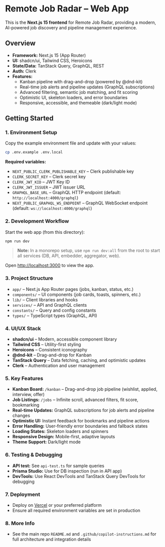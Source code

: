 # Remote Job Radar – Web App

This is the **Next.js 15 frontend** for Remote Job Radar, providing a modern, AI-powered job discovery and pipeline management experience.

## Overview

- **Framework:** Next.js 15 (App Router)
- **UI:** shadcn/ui, Tailwind CSS, Heroicons
- **State/Data:** TanStack Query, GraphQL, REST
- **Auth:** Clerk
- **Features:**
  - Kanban pipeline with drag-and-drop (powered by @dnd-kit)
  - Real-time job alerts and pipeline updates (GraphQL subscriptions)
  - Advanced filtering, semantic job matching, and fit scoring
  - Optimistic UI, skeleton loaders, and error boundaries
  - Responsive, accessible, and themeable (dark/light mode)

## Getting Started

### 1. Environment Setup

Copy the example environment file and update with your values:

```bash
cp .env.example .env.local
```

**Required variables:**

- `NEXT_PUBLIC_CLERK_PUBLISHABLE_KEY` – Clerk publishable key
- `CLERK_SECRET_KEY` – Clerk secret key
- `CLERK_JWT_KID` – JWT Key ID
- `CLERK_JWT_ISSUER` – JWT issuer URL
- `GRAPHQL_BASE_URL` – GraphQL HTTP endpoint (default: `http://localhost:4000/graphql`)
- `NEXT_PUBLIC_GRAPHQL_WS_ENDPOINT` – GraphQL WebSocket endpoint (default: `ws://localhost:4000/graphql`)

### 2. Development Workflow

Start the web app (from this directory):

```bash
npm run dev
```

> **Note:** In a monorepo setup, use `npm run dev:all` from the root to start all services (DB, API, embedder, aggregator, web).

Open [http://localhost:3000](http://localhost:3000) to view the app.

### 3. Project Structure

- `app/` – Next.js App Router pages (jobs, kanban, status, etc.)
- `components/` – UI components (job cards, toasts, spinners, etc.)
- `lib/` – Client libraries and hooks
- `services/` – API and GraphQL clients
- `constants/` – Query and config constants
- `types/` – TypeScript types (GraphQL, API)

### 4. UI/UX Stack

- **shadcn/ui** – Modern, accessible component library
- **Tailwind CSS** – Utility-first styling
- **Heroicons** – Consistent iconography
- **@dnd-kit** – Drag-and-drop for Kanban
- **TanStack Query** – Data fetching, caching, and optimistic updates
- **Clerk** – Authentication and user management

### 5. Key Features

- **Kanban Board:** `/kanban` – Drag-and-drop job pipeline (wishlist, applied, interview, offer)
- **Job Listings:** `/jobs` – Infinite scroll, advanced filters, fit score, bookmarking
- **Real-time Updates:** GraphQL subscriptions for job alerts and pipeline changes
- **Optimistic UI:** Instant feedback for bookmarks and pipeline actions
- **Error Handling:** User-friendly error boundaries and fallback states
- **Loading States:** Skeleton loaders and spinners
- **Responsive Design:** Mobile-first, adaptive layouts
- **Theme Support:** Dark/light mode

### 6. Testing & Debugging

- **API test:** See `api-test.ts` for sample queries
- **Prisma Studio:** Use for DB inspection (run in API app)
- **DevTools:** Use React DevTools and TanStack Query DevTools for debugging

### 7. Deployment

- Deploy on [Vercel](https://vercel.com/) or your preferred platform
- Ensure all required environment variables are set in production

### 8. More Info

- See the main repo `README.md` and `.github/copilot-instructions.md` for full architecture and integration details
